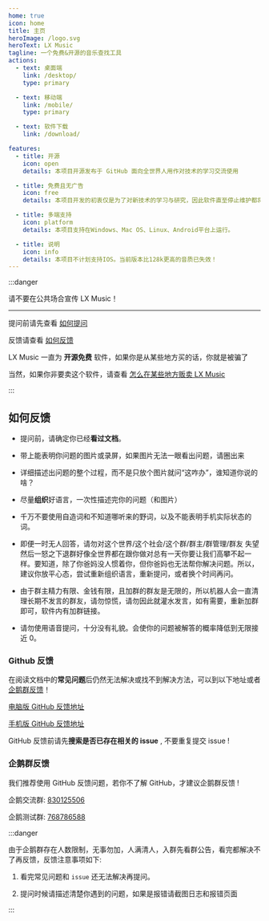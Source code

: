 ```yaml
---
home: true
icon: home
title: 主页
heroImage: /logo.svg
heroText: LX Music
tagline: 一个免费&开源的音乐查找工具
actions:
  - text: 桌面端
    link: /desktop/
    type: primary

  - text: 移动端
    link: /mobile/
    type: primary

  - text: 软件下载
    link: /download/

features:
  - title: 开源
    icon: open
    details: 本项目开源发布于 GitHub 面向全世界人用作对技术的学习交流使用

  - title: 免费且无广告
    icon: free
    details: 本项目开发的初衷仅是为了对新技术的学习与研究，因此软件直至停止维护都将会一直保持纯净

  - title: 多端支持
    icon: platform
    details: 本项目支持在Windows、Mac OS、Linux、Android平台上运行。

  - title: 说明
    icon: info
    details: 本项目不计划支持IOS。当前版本比128k更高的音质已失效！
---
```


:::danger

请不要在公共场合宣传 LX Music！

---

提问前请先查看 [如何提问](#如何提问)

反馈请查看 [如何反馈](#如何反馈)

LX Music 一直为 **开源免费** 软件，如果你是从某些地方买的话，你就是被骗了

当然，如果你非要卖这个软件，请查看 [怎么在某些地方贩卖 LX Music](https://www.baidu.com/s?wd=%E6%88%B7%E5%8F%A3%E6%9C%AC%E5%B0%B1%E6%88%91%E4%B8%80%E4%B8%AA%E4%BA%BA%E6%80%8E%E4%B9%88%E5%8A%9E)

:::

## 如何反馈

- 提问前，请确定你已经**看过文档**。

- 带上能表明你问题的图片或录屏，如果图片无法一眼看出问题，请圈出来

- 详细描述出问题的整个过程，而不是只放个图片就问“这咋办”，谁知道你说的啥？

- 尽量**组织**好语言，一次性描述完你的问题（和图片）

- 千万不要使用自造词和不知道哪听来的野词，以及不能表明手机实际状态的词。

- 即便一时无人回答，请勿对这个世界/这个社会/这个群/群主/群管理/群友 失望然后一怒之下退群好像全世界都在跟你做对总有一天你要让我们高攀不起一样。要知道，除了你爸妈没人惯着你，但你爸妈也无法帮你解决问题。所以，建议你放平心态，尝试重新组织语言，重新提问，或者换个时间再问。

- 由于群主精力有限、金钱有限，且加群的群友是无限的，所以机器人会一直清理长期不发言的群友，请勿惊慌，请勿因此就灌水发言，如有需要，重新加群即可，软件内有加群链接。

- 请勿使用语音提问，十分没有礼貌。会使你的问题被解答的概率降低到无限接近 0。

### Github 反馈

在阅读文档中的**常见问题**后仍然无法解决或找不到解决方法，可以到以下地址或者[企鹅群反馈](#企鹅群反馈)！

[电脑版 GitHub 反馈地址](https://github.com/lyswhut/lx-music-desktop/issues)

[手机版 GitHub 反馈地址](https://github.com/lyswhut/lx-music-mobile/issues)

GitHub 反馈前请先**搜索是否已存在相关的 issue** , 不要重复提交 issue !

### 企鹅群反馈

我们推荐使用 GitHub 反馈问题，若你不了解 GitHub，才建议企鹅群反馈 !

企鹅交流群: [830125506](https://jq.qq.com/?_wv=1027&k=P5ESKyT6)

企鹅测试群: [768786588](https://jq.qq.com/?_wv=1027&k=tZznljF0)

:::danger

由于企鹅群存在人数限制，无事勿加，人满清人，入群先看群公告，看完都解决不了再反馈，反馈注意事项如下:

1. 看完常见问题和 `issue` 还无法解决再提问。

2. 提问时候请描述清楚你遇到的问题，如果是报错请截图日志和报错页面

:::
